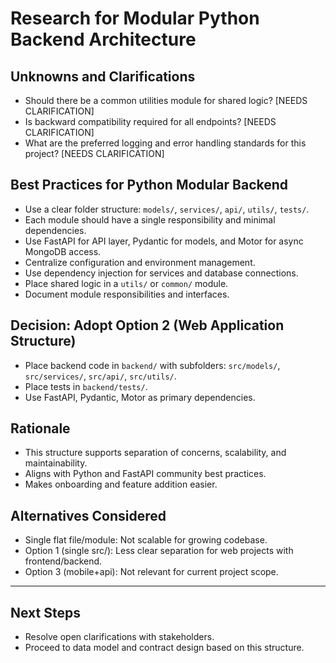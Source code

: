 # Research for Modular Python Backend Architecture

## Unknowns and Clarifications
- Should there be a common utilities module for shared logic? [NEEDS CLARIFICATION]
- Is backward compatibility required for all endpoints? [NEEDS CLARIFICATION]
- What are the preferred logging and error handling standards for this project? [NEEDS CLARIFICATION]

## Best Practices for Python Modular Backend
- Use a clear folder structure: `models/`, `services/`, `api/`, `utils/`, `tests/`.
- Each module should have a single responsibility and minimal dependencies.
- Use FastAPI for API layer, Pydantic for models, and Motor for async MongoDB access.
- Centralize configuration and environment management.
- Use dependency injection for services and database connections.
- Place shared logic in a `utils/` or `common/` module.
- Document module responsibilities and interfaces.

## Decision: Adopt Option 2 (Web Application Structure)
- Place backend code in `backend/` with subfolders: `src/models/`, `src/services/`, `src/api/`, `src/utils/`.
- Place tests in `backend/tests/`.
- Use FastAPI, Pydantic, Motor as primary dependencies.

## Rationale
- This structure supports separation of concerns, scalability, and maintainability.
- Aligns with Python and FastAPI community best practices.
- Makes onboarding and feature addition easier.

## Alternatives Considered
- Single flat file/module: Not scalable for growing codebase.
- Option 1 (single src/): Less clear separation for web projects with frontend/backend.
- Option 3 (mobile+api): Not relevant for current project scope.

---

## Next Steps
- Resolve open clarifications with stakeholders.
- Proceed to data model and contract design based on this structure.
